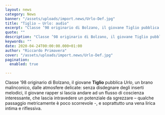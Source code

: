 ```yaml
---
layout: news
category: News
banner: "/assets/uploads/import.news/Urlo-Def.jpg"
title: "Tiglio – Urlo: audio"
excerpt: "Classe ’98 originario di Bolzano, il giovane Tiglio pubblica Urlo, un brano malinconico, dalle atmosfere delicate: senza disdegnare degli inserti melodici, il giovane rapper si lascia andare ad un flusso di coscienza interessante, che lascia intravedere un potenziale da sgrezzare – qualche passaggio metricamente è poco scorrevole -, e soprattutto una vena lirica intima e [&hellip"
quote: ""
description: "Classe ’98 originario di Bolzano, il giovane Tiglio pubblica Urlo, un brano malinconico, dalle atmosfere delicate: senza disdegnare degli inserti melodici, il giovane rapper si lascia andare ad un flusso di coscienza interessante, che lascia intravedere un potenziale da sgrezzare – qualche passaggio metricamente è poco scorrevole -, e soprattutto una vena lirica intima e [&hellip"
keywords: ""
date: 2020-04-24T00:00:00.000+01:00
author: "Riccardo Primavera"
cover: "/assets/uploads/import.news/Urlo-Def.jpg"
pagination:
  enabled: true

---
```


Classe ’98 originario di Bolzano, il giovane **Tiglio** pubblica _Urlo_, un brano malinconico, dalle atmosfere delicate: senza disdegnare degli inserti melodici, il giovane rapper si lascia andare ad un flusso di coscienza interessante, che lascia intravedere un potenziale da sgrezzare – qualche passaggio metricamente è poco scorrevole -, e soprattutto una vena lirica intima e riflessiva.